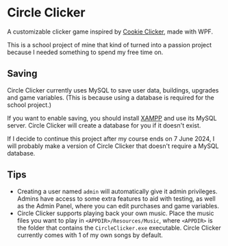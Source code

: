 # Circle Clicker

A customizable clicker game inspired by [Cookie Clicker](https://orteil.dashnet.org/cookieclicker/), made with WPF.

This is a school project of mine that kind of turned into a passion project because I needed something to spend my free time on.

## Saving

Circle Clicker currently uses MySQL to save user data, buildings, upgrades and game variables.
(This is because using a database is required for the school project.)

If you want to enable saving, you should install [XAMPP](https://www.apachefriends.org/index.html) and use its MySQL server.
Circle Clicker will create a database for you if it doesn't exist.

If I decide to continue this project after my course ends on 7 June 2024, I will probably make a version of Circle Clicker that doesn't require a MySQL database.

## Tips

-   Creating a user named `admin` will automatically give it admin privileges.
    Admins have access to some extra features to aid with testing, as well as the Admin Panel, where you can edit purchases and game variables.
-   Circle Clicker supports playing back your own music. Place the music files you want to play in `<APPDIR>/Resources/Music`, where `<APPDIR>` is the folder that contains the `CircleClicker.exe` executable.
    Circle Clicker currently comes with 1 of my own songs by default.